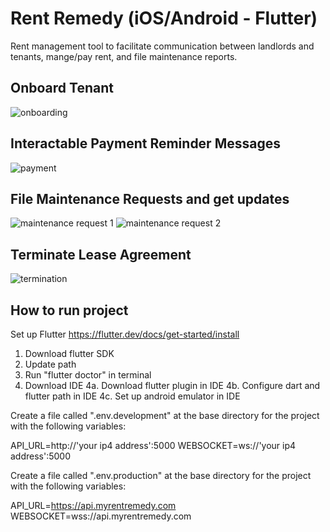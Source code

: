 # Rent Remedy (iOS/Android - Flutter)

Rent management tool to facilitate communication between landlords and tenants, mange/pay rent, and file maintenance reports. 


## Onboard Tenant
![onboarding](https://user-images.githubusercontent.com/96437864/163682288-89685212-9f76-43c6-a7e6-e95a228f7fdf.gif)


## Interactable Payment Reminder Messages
![payment](https://user-images.githubusercontent.com/96437864/163682786-88d79db8-44b9-4d88-b734-aafe05cdaa0b.gif)

## File Maintenance Requests and get updates
![maintenance request 1](https://user-images.githubusercontent.com/96437864/163683448-77429436-7eb4-4c73-aa0c-4eea6254afef.gif)
![maintenance request 2](https://user-images.githubusercontent.com/96437864/163683455-1da11b6c-fd04-4030-babb-4a29828abd5b.gif)


## Terminate Lease Agreement
![termination](https://user-images.githubusercontent.com/96437864/163682990-60896396-791d-45e4-be62-2387ad5d8b9f.gif)


## How to run project
Set up Flutter https://flutter.dev/docs/get-started/install

1. Download flutter SDK
2. Update path
3. Run "flutter doctor" in terminal
4. Download IDE
   4a. Download flutter plugin in IDE
   4b. Configure dart and flutter path in IDE
   4c. Set up android emulator in IDE

Create a file called ".env.development" at the base directory for the project with the following variables:

API_URL=http://'your ip4 address':5000
WEBSOCKET=ws://'your ip4 address':5000

Create a file called ".env.production" at the base directory for the project with the following variables:

API_URL=https://api.myrentremedy.com
WEBSOCKET=wss://api.myrentremedy.com
